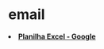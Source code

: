 # email
<li><a href="https://docs.google.com/spreadsheets/d/1Bz1yFGSxaLlvo6MNsiRdqcgNpDf7YbUS358S7lAV1-Y/edit?usp=sharing" target="_blank"><b>Planilha Excel - Google</b></a></li>
